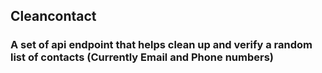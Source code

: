## Cleancontact

### A set of api endpoint that helps clean up and verify a random list of contacts (Currently Email and Phone numbers)
